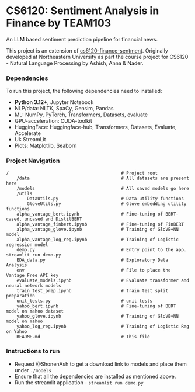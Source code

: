 # CS6120: Sentiment Analysis in Finance by TEAM103

An LLM based sentiment prediction pipeline for financial news.

This project is an extension of [cs6120-finance-sentment](https://github.com/AnnaBrunkhorst/cs6120-finance-sentiment/tree/develop]). Originally developed at Northeastern University as part the course project for CS6120 - Natural Language Processing by Ashish, Anna & Nader.

### Dependencies
To run this project, the following dependencies need to installed:

- **Python 3.12+**, Jupyter Notebook
- NLP/data: NLTK, SpaCy, Gensim, Pandas
- ML: NumPy, PyTorch, Transformers, Datasets, evaluate
- GPU-acceleration: CUDA-toolkit
- HuggingFace: Huggingface-hub, Transformers, Datasets, Evaluate, Accelerate
- UI: StreamLit
- Plots: Matplotlib, Seaborn

### Project Navigation

````
/                                           # Project root
    /data                                   # All datasets are present here
    /models                                 # All saved models go here
    /utils 
        DataUtils.py                        # Data utility functions 
        GloveUtils.py                       # Glove embedding utility functions 
    alpha_vantage_bert.ipynb                # Fine-tuning of BERT-cased, uncased and DistilBERT 
    alpha_vantage_finbert.ipynb             # Fine-tuning of FinBERT 
    alpha_vantage_glove.ipynb               # Training of GloVE+NN model 
    alpha_vantage_log_reg.ipynb             # Training of Logistic regression model 
    demo.py                                 # Entry point to the app. streamlit run demo.py                             
    EDA_data.py                             # Exploratory Data Analysis 
    env                                     # File to place the Vantage Free API key 
    evaluate_models.ipynb                   # Evaluate transformer and neural network models 
    train_test_prep.ipynb                   # train test split preparation 
    unit_tests.py                           # unit tests
    yahoo_bert.ipynb                        # Fine-tuning of BERT model on Yahoo dataset 
    yahoo_glove.ipynb                       # Training of GloVE+NN model on Yahoo 
    yahoo_log_reg.ipynb                     # Training of Logistic Reg on Yahoo 
    README.md                               # This file
````

### Instructions to run
- Request @ShonenAsh to get a download link to models and place them under `./models`
- Ensure that all the dependencies are installed as mentioned above.
- Run the streamlit application - `streamlit run demo.py`

